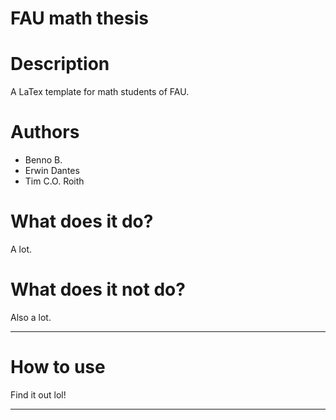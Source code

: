 FAU math thesis
================
# Description
A LaTex template for math students of FAU.
# Authors
* Benno B.
* Erwin Dantes
* Tim C.O. Roith
# What does it do?
A lot.
# What does it not do?
Also a lot.

--------------------------------------
# How to use
Find it out lol!

--------------------------------------
